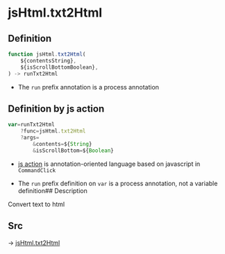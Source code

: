 # jsHtml.txt2Html

## Definition

```js.js
function jsHtml.txt2Html(
	${contentsString},
	${isScrollBottomBoolean},
) -> runTxt2Html
```

- The `run` prefix annotation is a process annotation
## Definition by js action

```js.js
var=runTxt2Html
	?func=jsHtml.txt2Html
	?args=
		&contents=${String}
		&isScrollBottom=${Boolean}
```

- [js action](#) is annotation-oriented language based on javascript in `CommandClick`

- The `run` prefix definition on `var` is a process annotation, not a variable definition## Description

Convert text to html


## Src

-> [jsHtml.txt2Html](https://github.com/puutaro/CommandClick/blob/master/app/src/main/java/com/puutaro/commandclick/fragment_lib/terminal_fragment/js_interface/JsHtml.kt#L12)


